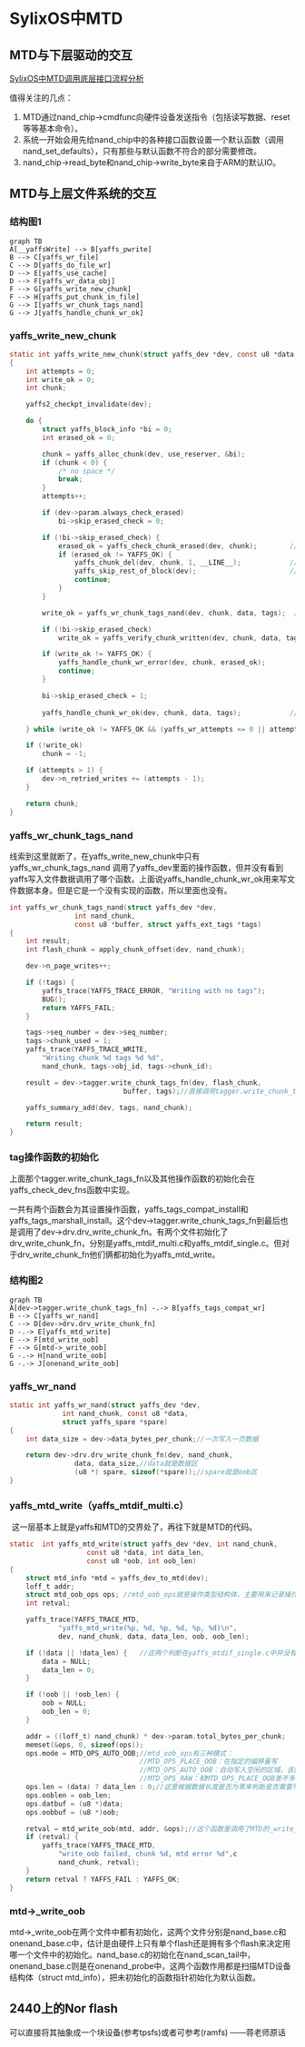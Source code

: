 # SylixOS中MTD

## MTD与下层驱动的交互

[SylixOS中MTD调用底层接口流程分析](https://blog.csdn.net/zhywxyy/article/details/78896762)

值得关注的几点：

1. MTD通过nand_chip->cmdfunc向硬件设备发送指令（包括读写数据、reset等等基本命令）。
2. 系统一开始会用先给nand_chip中的各种接口函数设置一个默认函数（调用nand_set_defaults），只有那些与默认函数不符合的部分需要修改。
3. nand_chip->read_byte和nand_chip->write_byte来自于ARM的默认IO。

## MTD与上层文件系统的交互

### 结构图1

```mermaid
graph TB
A[__yaffsWrite] --> B[yaffs_pwrite]
B --> C[yaffs_wr_file]
C --> D[yaffs_do_file_wr]
D --> E[yaffs_use_cache] 
D --> F[yaffs_wr_data_obj]
F --> G[yaffs_write_new_chunk]
F --> H[yaffs_put_chunk_in_file]
G --> I[yaffs_wr_chunk_tags_nand]
G --> J[yaffs_handle_chunk_wr_ok]
```

### yaffs_write_new_chunk

```c
static int yaffs_write_new_chunk(struct yaffs_dev *dev, const u8 *data, struct yaffs_ext_tags *tags, int use_reserver)
{
    int attempts = 0;
    int write_ok = 0;
    int chunk;

    yaffs2_checkpt_invalidate(dev);

    do {
        struct yaffs_block_info *bi = 0;
        int erased_ok = 0;

        chunk = yaffs_alloc_chunk(dev, use_reserver, &bi);             //申请一个chunk
        if (chunk < 0) {
            /* no space */
            break;
        }
        attempts++;

        if (dev->param.always_check_erased)
            bi->skip_erased_check = 0;

        if (!bi->skip_erased_check) {
            erased_ok = yaffs_check_chunk_erased(dev, chunk);        //1.检查这个chunk是否己擦除,即chunk中全是0xff
            if (erased_ok != YAFFS_OK) {              
                yaffs_chunk_del(dev, chunk, 1, __LINE__);            //经检查这个chunk没有被擦除,把这个chunk del
                yaffs_skip_rest_of_block(dev);                       //到下一次循环时重新申请一个chunk,再检查
                continue;
            }
        }

        write_ok = yaffs_wr_chunk_tags_nand(dev, chunk, data, tags);  //2.此时的chunk己擦除过的,就把tags写入到这个nand_flash中

        if (!bi->skip_erased_check)
            write_ok = yaffs_verify_chunk_written(dev, chunk, data, tags);

        if (write_ok != YAFFS_OK) {         
            yaffs_handle_chunk_wr_error(dev, chunk, erased_ok);
            continue;
        }

        bi->skip_erased_check = 1;
       
        yaffs_handle_chunk_wr_ok(dev, chunk, data, tags);            //3.把文件中的数据写入到nand_flash中

    } while (write_ok != YAFFS_OK && (yaffs_wr_attempts <= 0 || attempts <= yaffs_wr_attempts));

    if (!write_ok)
        chunk = -1;

    if (attempts > 1) {
        dev->n_retried_writes += (attempts - 1);
    }

    return chunk;
}
```

###  yaffs_wr_chunk_tags_nand 

​	线索到这里就断了，在yaffs_write_new_chunk中只有yaffs_wr_chunk_tags_nand 调用了yaffs_dev里面的操作函数，但并没有看到yaffs写入文件数据调用了哪个函数。上面说yaffs_handle_chunk_wr_ok用来写文件数据本身。但是它是一个没有实现的函数，所以里面也没有。

```c
int yaffs_wr_chunk_tags_nand(struct yaffs_dev *dev,
				int nand_chunk,
				const u8 *buffer, struct yaffs_ext_tags *tags)
{
	int result;
	int flash_chunk = apply_chunk_offset(dev, nand_chunk);

	dev->n_page_writes++;

	if (!tags) {
		yaffs_trace(YAFFS_TRACE_ERROR, "Writing with no tags");
		BUG();
		return YAFFS_FAIL;
	}

	tags->seq_number = dev->seq_number;
	tags->chunk_used = 1;
	yaffs_trace(YAFFS_TRACE_WRITE,
		"Writing chunk %d tags %d %d",
		nand_chunk, tags->obj_id, tags->chunk_id);

	result = dev->tagger.write_chunk_tags_fn(dev, flash_chunk,
							buffer, tags);//直接调用tagger.write_chunk_tags_fn写入

	yaffs_summary_add(dev, tags, nand_chunk);

	return result;
}
```



### tag操作函数的初始化

​	上面那个tagger.write_chunk_tags_fn以及其他操作函数的初始化会在yaffs_check_dev_fns函数中实现。

​	一共有两个函数会为其设置操作函数，yaffs_tags_compat_install和yaffs_tags_marshall_install。这个dev->tagger.write_chunk_tags_fn到最后也是调用了dev->drv.drv_write_chunk_fn。有两个文件初始化了drv_write_chunk_fn，分别是yaffs_mtdif_multi.c和yaffs_mtdif_single.c。但对于drv_write_chunk_fn他们俩都初始化为yaffs_mtd_write。

### 结构图2

```mermaid
graph TB
A[dev->tagger.write_chunk_tags_fn] -.-> B[yaffs_tags_compat_wr]
B --> C[yaffs_wr_nand]
C --> D[dev->drv.drv_write_chunk_fn]
D -.-> E[yaffs_mtd_write]
E --> F[mtd_write_oob]
F --> G[mtd->_write_oob]
G -.-> H[nand_write_oob]
G -.-> J[onenand_write_oob]
```

### yaffs_wr_nand

```c
static int yaffs_wr_nand(struct yaffs_dev *dev,
			 int nand_chunk, const u8 *data,
			 struct yaffs_spare *spare)
{
	int data_size = dev->data_bytes_per_chunk;//一次写入一页数据

	return dev->drv.drv_write_chunk_fn(dev, nand_chunk,
				data, data_size,//data就是数据区
				(u8 *) spare, sizeof(*spare));//spare就是oob区
}
```



### yaffs_mtd_write（yaffs_mtdif_multi.c）

​	这一层基本上就是yaffs和MTD的交界处了，再往下就是MTD的代码。 

```c
static 	int yaffs_mtd_write(struct yaffs_dev *dev, int nand_chunk,
				   const u8 *data, int data_len,
				   const u8 *oob, int oob_len)
{
	struct mtd_info *mtd = yaffs_dev_to_mtd(dev);
	loff_t addr;
	struct mtd_oob_ops ops;	//mtd_oob_ops就是操作类型结构体，主要用来记录操作的模式（有三种模式）、读写数据的长度和缓冲区的地址等。
	int retval;

	yaffs_trace(YAFFS_TRACE_MTD,
			"yaffs_mtd_write(%p, %d, %p, %d, %p, %d)\n",
			dev, nand_chunk, data, data_len, oob, oob_len);

	if (!data || !data_len) {	//这两个判断在yaffs_mtdif_single.c中并没有
		data = NULL;
		data_len = 0;
	}

	if (!oob || !oob_len) {
		oob = NULL;
		oob_len = 0;
	}

	addr = ((loff_t) nand_chunk) * dev->param.total_bytes_per_chunk;
	memset(&ops, 0, sizeof(ops));
	ops.mode = MTD_OPS_AUTO_OOB;//mtd_oob_ops有三种模式：
    							//MTD_OPS_PLACE_OOB：在指定的偏移量写
    							//MTD_OPS_AUTO_OOB：自动写入空闲的区域，该区域由internal ecclayout来指定。
    							//MTD_OPS_RAW：和MTD_OPS_PLACE_OOB差不多，只是不用纠错。
	ops.len = (data) ? data_len : 0;//这里根据数据长度是否为零来判断是否需要写入数据。
	ops.ooblen = oob_len;
	ops.datbuf = (u8 *)data;
	ops.oobbuf = (u8 *)oob;

	retval = mtd_write_oob(mtd, addr, &ops);//这个函数里调用了MTD的_write_oob，_write_oob定义在libsylixos\SylixOS\include\linux\mtd\mtd.h中。
	if (retval) {
		yaffs_trace(YAFFS_TRACE_MTD,
			"write_oob failed, chunk %d, mtd error %d",c
			nand_chunk, retval);
	}
	return retval ? YAFFS_FAIL : YAFFS_OK;
}
```



### mtd->_write_oob

​	mtd->_write_oob在两个文件中都有初始化，这两个文件分别是nand_base.c和onenand_base.c中，估计是由硬件上只有单个flash还是拥有多个flash来决定用哪一个文件中的初始化。nand_base.c的初始化在nand_scan_tail中，onenand_base.c则是在onenand_probe中，这两个函数作用都是扫描MTD设备结构体（struct mtd_info），把未初始化的函数指针初始化为默认函数。



## 2440上的Nor flash

可以直接将其抽象成一个块设备(参考tpsfs)或者可参考(ramfs)	——蒋老师原话











